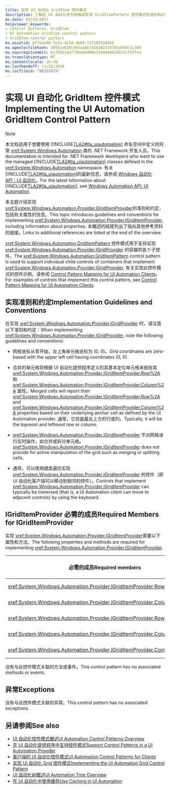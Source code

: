 ```yaml
---
title: 实现 UI 自动化 GridItem 控件模式
description: 了解在 UI 自动化中为网格项实现 GridItemPattern 控件模式的准则和约定。 请参阅 IGridItemProvider 的必需成员。
ms.date: 03/30/2017
helpviewer_keywords:
- control patterns, GridItem
- UI Automation GridItem control pattern
- GridItem control pattern
ms.assetid: bffbae08-fe2a-42fd-ab84-f37187518916
ms.openlocfilehash: 30932e630c663aabb7d26302174785d44dc1c385
ms.sourcegitcommit: bc293b14af795e0e999e3304dd40c0222cf2ffe4
ms.translationtype: MT
ms.contentlocale: zh-CN
ms.lasthandoff: 11/26/2020
ms.locfileid: "96267879"
---
```

# <a name="implementing-the-ui-automation-griditem-control-pattern"></a><span data-ttu-id="f9ecc-104">实现 UI 自动化 GridItem 控件模式</span><span class="sxs-lookup"><span data-stu-id="f9ecc-104">Implementing the UI Automation GridItem Control Pattern</span></span>

> [!NOTE]
> <span data-ttu-id="f9ecc-105">本文档适用于想要使用 [!INCLUDE[TLA2#tla_uiautomation](../../../includes/tla2sharptla-uiautomation-md.md)] 命名空间中定义的托管 <xref:System.Windows.Automation> 类的 .NET Framework 开发人员。</span><span class="sxs-lookup"><span data-stu-id="f9ecc-105">This documentation is intended for .NET Framework developers who want to use the managed [!INCLUDE[TLA2#tla_uiautomation](../../../includes/tla2sharptla-uiautomation-md.md)] classes defined in the <xref:System.Windows.Automation> namespace.</span></span> <span data-ttu-id="f9ecc-106">有关 [!INCLUDE[TLA2#tla_uiautomation](../../../includes/tla2sharptla-uiautomation-md.md)]的最新信息，请参阅 [Windows 自动化 API：UI 自动化](/windows/win32/winauto/entry-uiauto-win32)。</span><span class="sxs-lookup"><span data-stu-id="f9ecc-106">For the latest information about [!INCLUDE[TLA2#tla_uiautomation](../../../includes/tla2sharptla-uiautomation-md.md)], see [Windows Automation API: UI Automation](/windows/win32/winauto/entry-uiauto-win32).</span></span>  
  
 <span data-ttu-id="f9ecc-107">本主题介绍实现 <xref:System.Windows.Automation.Provider.IGridItemProvider>的准则和约定，包括有关属性的信息。</span><span class="sxs-lookup"><span data-stu-id="f9ecc-107">This topic introduces guidelines and conventions for implementing <xref:System.Windows.Automation.Provider.IGridItemProvider>, including information about properties.</span></span> <span data-ttu-id="f9ecc-108">本概述的结尾列出了指向其他参考资料的链接。</span><span class="sxs-lookup"><span data-stu-id="f9ecc-108">Links to additional references are listed at the end of the overview.</span></span>  
  
 <span data-ttu-id="f9ecc-109"><xref:System.Windows.Automation.GridItemPattern> 控件模式用于支持实现 <xref:System.Windows.Automation.Provider.IGridProvider> 的容器的各个子控件。</span><span class="sxs-lookup"><span data-stu-id="f9ecc-109">The <xref:System.Windows.Automation.GridItemPattern> control pattern is used to support individual child controls of containers that implement <xref:System.Windows.Automation.Provider.IGridProvider>.</span></span> <span data-ttu-id="f9ecc-110">有关实现此控件模式的控件示例，请参阅 [Control Pattern Mapping for UI Automation Clients](control-pattern-mapping-for-ui-automation-clients.md)。</span><span class="sxs-lookup"><span data-stu-id="f9ecc-110">For examples of controls that implement this control pattern, see [Control Pattern Mapping for UI Automation Clients](control-pattern-mapping-for-ui-automation-clients.md).</span></span>  
  
<a name="Implementation_Guidelines_and_Conventions"></a>

## <a name="implementation-guidelines-and-conventions"></a><span data-ttu-id="f9ecc-111">实现准则和约定</span><span class="sxs-lookup"><span data-stu-id="f9ecc-111">Implementation Guidelines and Conventions</span></span>  

 <span data-ttu-id="f9ecc-112">在实现 <xref:System.Windows.Automation.Provider.IGridProvider> 时，请注意以下准则和约定：</span><span class="sxs-lookup"><span data-stu-id="f9ecc-112">When implementing <xref:System.Windows.Automation.Provider.IGridProvider>, note the following guidelines and conventions:</span></span>  
  
- <span data-ttu-id="f9ecc-113">网格坐标从零开始，左上角单元格坐标为 (0, 0)。</span><span class="sxs-lookup"><span data-stu-id="f9ecc-113">Grid coordinates are zero-based with the upper left cell having coordinates (0, 0).</span></span>  
  
- <span data-ttu-id="f9ecc-114">合并的单元格将根据 UI 自动化提供程序定义的其基本定位单元格来报告其 <xref:System.Windows.Automation.Provider.IGridItemProvider.Row%2A> 和 <xref:System.Windows.Automation.Provider.IGridItemProvider.Column%2A> 属性。</span><span class="sxs-lookup"><span data-stu-id="f9ecc-114">Merged cells will report their <xref:System.Windows.Automation.Provider.IGridItemProvider.Row%2A> and <xref:System.Windows.Automation.Provider.IGridItemProvider.Column%2A> properties based on their underlying anchor cell as defined by the UI Automation provider.</span></span> <span data-ttu-id="f9ecc-115">通常，它将是最左上方的行或列。</span><span class="sxs-lookup"><span data-stu-id="f9ecc-115">Typically, it will be the topmost and leftmost row or column.</span></span>  
  
- <span data-ttu-id="f9ecc-116"><xref:System.Windows.Automation.Provider.IGridItemProvider> 不对网格进行实时操作，如合并或拆分单元格。</span><span class="sxs-lookup"><span data-stu-id="f9ecc-116"><xref:System.Windows.Automation.Provider.IGridItemProvider> does not provide for active manipulation of the grid such as merging or splitting cells.</span></span>  
  
- <span data-ttu-id="f9ecc-117">通常，可以使用键盘遍历实现 <xref:System.Windows.Automation.Provider.IGridItemProvider> 的控件（即 UI 自动化客户端可以移动到相邻的控件）。</span><span class="sxs-lookup"><span data-stu-id="f9ecc-117">Controls that implement <xref:System.Windows.Automation.Provider.IGridItemProvider> can typically be traversed (that is, a UI Automation client can move to adjacent controls) by using the keyboard.</span></span>  
  
<a name="Required_Members_for_IGridItemProvider"></a>

## <a name="required-members-for-igriditemprovider"></a><span data-ttu-id="f9ecc-118">IGridItemProvider 必需的成员</span><span class="sxs-lookup"><span data-stu-id="f9ecc-118">Required Members for IGridItemProvider</span></span>  

 <span data-ttu-id="f9ecc-119">实现 <xref:System.Windows.Automation.Provider.IGridItemProvider>需要以下属性和方法。</span><span class="sxs-lookup"><span data-stu-id="f9ecc-119">The following properties and methods are required for implementing <xref:System.Windows.Automation.Provider.IGridItemProvider>.</span></span>  
  
|<span data-ttu-id="f9ecc-120">必需的成员</span><span class="sxs-lookup"><span data-stu-id="f9ecc-120">Required members</span></span>|<span data-ttu-id="f9ecc-121">成员类型</span><span class="sxs-lookup"><span data-stu-id="f9ecc-121">Member type</span></span>|<span data-ttu-id="f9ecc-122">说明</span><span class="sxs-lookup"><span data-stu-id="f9ecc-122">Notes</span></span>|  
|----------------------|-----------------|-----------|  
|<xref:System.Windows.Automation.Provider.IGridItemProvider.Row%2A>|<span data-ttu-id="f9ecc-123">属性</span><span class="sxs-lookup"><span data-stu-id="f9ecc-123">Property</span></span>|<span data-ttu-id="f9ecc-124">无</span><span class="sxs-lookup"><span data-stu-id="f9ecc-124">None</span></span>|  
|<xref:System.Windows.Automation.Provider.IGridItemProvider.Column%2A>|<span data-ttu-id="f9ecc-125">属性</span><span class="sxs-lookup"><span data-stu-id="f9ecc-125">Property</span></span>|<span data-ttu-id="f9ecc-126">无</span><span class="sxs-lookup"><span data-stu-id="f9ecc-126">None</span></span>|  
|<xref:System.Windows.Automation.Provider.IGridItemProvider.RowSpan%2A>|<span data-ttu-id="f9ecc-127">属性</span><span class="sxs-lookup"><span data-stu-id="f9ecc-127">Property</span></span>|<span data-ttu-id="f9ecc-128">无</span><span class="sxs-lookup"><span data-stu-id="f9ecc-128">None</span></span>|  
|<xref:System.Windows.Automation.Provider.IGridItemProvider.ColumnSpan%2A>|<span data-ttu-id="f9ecc-129">属性</span><span class="sxs-lookup"><span data-stu-id="f9ecc-129">Property</span></span>|<span data-ttu-id="f9ecc-130">无</span><span class="sxs-lookup"><span data-stu-id="f9ecc-130">None</span></span>|  
|<xref:System.Windows.Automation.Provider.IGridItemProvider.ContainingGrid%2A>|<span data-ttu-id="f9ecc-131">属性</span><span class="sxs-lookup"><span data-stu-id="f9ecc-131">Property</span></span>|<span data-ttu-id="f9ecc-132">无</span><span class="sxs-lookup"><span data-stu-id="f9ecc-132">None</span></span>|  
  
 <span data-ttu-id="f9ecc-133">没有与此控件模式关联的方法或事件。</span><span class="sxs-lookup"><span data-stu-id="f9ecc-133">This control pattern has no associated methods or events.</span></span>  
  
<a name="Exceptions"></a>

## <a name="exceptions"></a><span data-ttu-id="f9ecc-134">异常</span><span class="sxs-lookup"><span data-stu-id="f9ecc-134">Exceptions</span></span>  

 <span data-ttu-id="f9ecc-135">没有与此控件模式关联的异常。</span><span class="sxs-lookup"><span data-stu-id="f9ecc-135">This control pattern has no associated exceptions.</span></span>  
  
## <a name="see-also"></a><span data-ttu-id="f9ecc-136">另请参阅</span><span class="sxs-lookup"><span data-stu-id="f9ecc-136">See also</span></span>

- [<span data-ttu-id="f9ecc-137">UI 自动化控件模式概述</span><span class="sxs-lookup"><span data-stu-id="f9ecc-137">UI Automation Control Patterns Overview</span></span>](ui-automation-control-patterns-overview.md)
- [<span data-ttu-id="f9ecc-138">在 UI 自动化提供程序中支持控件模式</span><span class="sxs-lookup"><span data-stu-id="f9ecc-138">Support Control Patterns in a UI Automation Provider</span></span>](support-control-patterns-in-a-ui-automation-provider.md)
- [<span data-ttu-id="f9ecc-139">客户端的 UI 自动化控件模式</span><span class="sxs-lookup"><span data-stu-id="f9ecc-139">UI Automation Control Patterns for Clients</span></span>](ui-automation-control-patterns-for-clients.md)
- [<span data-ttu-id="f9ecc-140">实现 UI 自动化 Grid 控件模式</span><span class="sxs-lookup"><span data-stu-id="f9ecc-140">Implementing the UI Automation Grid Control Pattern</span></span>](implementing-the-ui-automation-grid-control-pattern.md)
- [<span data-ttu-id="f9ecc-141">UI 自动化树概述</span><span class="sxs-lookup"><span data-stu-id="f9ecc-141">UI Automation Tree Overview</span></span>](ui-automation-tree-overview.md)
- [<span data-ttu-id="f9ecc-142">在 UI 自动化中使用缓存</span><span class="sxs-lookup"><span data-stu-id="f9ecc-142">Use Caching in UI Automation</span></span>](use-caching-in-ui-automation.md)
